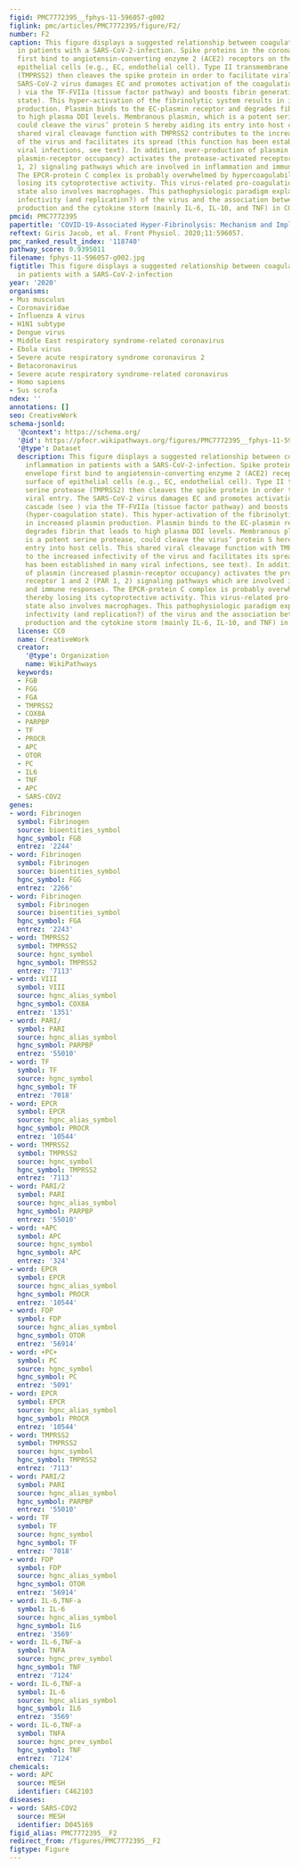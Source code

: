```yaml
---
figid: PMC7772395__fphys-11-596057-g002
figlink: pmc/articles/PMC7772395/figure/F2/
number: F2
caption: This figure displays a suggested relationship between coagulation and inflammation
  in patients with a SARS-CoV-2-infection. Spike proteins in the coronavirus’ envelope
  first bind to angiotensin-converting enzyme 2 (ACE2) receptors on the surface of
  epithelial cells (e.g., EC, endothelial cell). Type II transmembrane serine protease
  (TMPRSS2) then cleaves the spike protein in order to facilitate viral entry. The
  SARS-CoV-2 virus damages EC and promotes activation of the coagulation cascade (see
  ) via the TF-FVIIa (tissue factor pathway) and boosts fibrin generation (hyper-coagulation
  state). This hyper-activation of the fibrinolytic system results in increased plasmin
  production. Plasmin binds to the EC-plasmin receptor and degrades fibrin that leads
  to high plasma DDI levels. Membranous plasmin, which is a potent serine protease,
  could cleave the virus’ protein S hereby aiding its entry into host cells. This
  shared viral cleavage function with TMPRSS2 contributes to the increased infectivity
  of the virus and facilitates its spread (this function has been established in many
  viral infections, see text). In addition, over-production of plasmin (increased
  plasmin-receptor occupancy) activates the protease-activated receptor 1 and 2 (PAR
  1, 2) signaling pathways which are involved in inflammation and immune responses.
  The EPCR-protein C complex is probably overwhelmed by hypercoagulability, thereby
  losing its cytoprotective activity. This virus-related pro-coagulation-inflammatory
  state also involves macrophages. This pathophysiologic paradigm explains the increased
  infectivity (and replication?) of the virus and the association between high D-dimer
  production and the cytokine storm (mainly IL-6, IL-10, and TNF) in COVID-19.
pmcid: PMC7772395
papertitle: 'COVID-19-Associated Hyper-Fibrinolysis: Mechanism and Implementations.'
reftext: Giris Jacob, et al. Front Physiol. 2020;11:596057.
pmc_ranked_result_index: '118740'
pathway_score: 0.9395011
filename: fphys-11-596057-g002.jpg
figtitle: This figure displays a suggested relationship between coagulation and inflammation
  in patients with a SARS-CoV-2-infection
year: '2020'
organisms:
- Mus musculus
- Coronaviridae
- Influenza A virus
- H1N1 subtype
- Dengue virus
- Middle East respiratory syndrome-related coronavirus
- Ebola virus
- Severe acute respiratory syndrome coronavirus 2
- Betacoronavirus
- Severe acute respiratory syndrome-related coronavirus
- Homo sapiens
- Sus scrofa
ndex: ''
annotations: []
seo: CreativeWork
schema-jsonld:
  '@context': https://schema.org/
  '@id': https://pfocr.wikipathways.org/figures/PMC7772395__fphys-11-596057-g002.html
  '@type': Dataset
  description: This figure displays a suggested relationship between coagulation and
    inflammation in patients with a SARS-CoV-2-infection. Spike proteins in the coronavirus’
    envelope first bind to angiotensin-converting enzyme 2 (ACE2) receptors on the
    surface of epithelial cells (e.g., EC, endothelial cell). Type II transmembrane
    serine protease (TMPRSS2) then cleaves the spike protein in order to facilitate
    viral entry. The SARS-CoV-2 virus damages EC and promotes activation of the coagulation
    cascade (see ) via the TF-FVIIa (tissue factor pathway) and boosts fibrin generation
    (hyper-coagulation state). This hyper-activation of the fibrinolytic system results
    in increased plasmin production. Plasmin binds to the EC-plasmin receptor and
    degrades fibrin that leads to high plasma DDI levels. Membranous plasmin, which
    is a potent serine protease, could cleave the virus’ protein S hereby aiding its
    entry into host cells. This shared viral cleavage function with TMPRSS2 contributes
    to the increased infectivity of the virus and facilitates its spread (this function
    has been established in many viral infections, see text). In addition, over-production
    of plasmin (increased plasmin-receptor occupancy) activates the protease-activated
    receptor 1 and 2 (PAR 1, 2) signaling pathways which are involved in inflammation
    and immune responses. The EPCR-protein C complex is probably overwhelmed by hypercoagulability,
    thereby losing its cytoprotective activity. This virus-related pro-coagulation-inflammatory
    state also involves macrophages. This pathophysiologic paradigm explains the increased
    infectivity (and replication?) of the virus and the association between high D-dimer
    production and the cytokine storm (mainly IL-6, IL-10, and TNF) in COVID-19.
  license: CC0
  name: CreativeWork
  creator:
    '@type': Organization
    name: WikiPathways
  keywords:
  - FGB
  - FGG
  - FGA
  - TMPRSS2
  - COX8A
  - PARPBP
  - TF
  - PROCR
  - APC
  - OTOR
  - PC
  - IL6
  - TNF
  - APC
  - SARS-COV2
genes:
- word: Fibrinogen
  symbol: Fibrinogen
  source: bioentities_symbol
  hgnc_symbol: FGB
  entrez: '2244'
- word: Fibrinogen
  symbol: Fibrinogen
  source: bioentities_symbol
  hgnc_symbol: FGG
  entrez: '2266'
- word: Fibrinogen
  symbol: Fibrinogen
  source: bioentities_symbol
  hgnc_symbol: FGA
  entrez: '2243'
- word: TMPRSS2
  symbol: TMPRSS2
  source: hgnc_symbol
  hgnc_symbol: TMPRSS2
  entrez: '7113'
- word: VIII
  symbol: VIII
  source: hgnc_alias_symbol
  hgnc_symbol: COX8A
  entrez: '1351'
- word: PARI/
  symbol: PARI
  source: hgnc_alias_symbol
  hgnc_symbol: PARPBP
  entrez: '55010'
- word: TF
  symbol: TF
  source: hgnc_symbol
  hgnc_symbol: TF
  entrez: '7018'
- word: EPCR
  symbol: EPCR
  source: hgnc_alias_symbol
  hgnc_symbol: PROCR
  entrez: '10544'
- word: TMPRSS2
  symbol: TMPRSS2
  source: hgnc_symbol
  hgnc_symbol: TMPRSS2
  entrez: '7113'
- word: PARI/2
  symbol: PARI
  source: hgnc_alias_symbol
  hgnc_symbol: PARPBP
  entrez: '55010'
- word: +APC
  symbol: APC
  source: hgnc_symbol
  hgnc_symbol: APC
  entrez: '324'
- word: EPCR
  symbol: EPCR
  source: hgnc_alias_symbol
  hgnc_symbol: PROCR
  entrez: '10544'
- word: FDP
  symbol: FDP
  source: hgnc_alias_symbol
  hgnc_symbol: OTOR
  entrez: '56914'
- word: +PC+
  symbol: PC
  source: hgnc_symbol
  hgnc_symbol: PC
  entrez: '5091'
- word: EPCR
  symbol: EPCR
  source: hgnc_alias_symbol
  hgnc_symbol: PROCR
  entrez: '10544'
- word: TMPRSS2
  symbol: TMPRSS2
  source: hgnc_symbol
  hgnc_symbol: TMPRSS2
  entrez: '7113'
- word: PARI/2
  symbol: PARI
  source: hgnc_alias_symbol
  hgnc_symbol: PARPBP
  entrez: '55010'
- word: TF
  symbol: TF
  source: hgnc_symbol
  hgnc_symbol: TF
  entrez: '7018'
- word: FDP
  symbol: FDP
  source: hgnc_alias_symbol
  hgnc_symbol: OTOR
  entrez: '56914'
- word: IL-6,TNF-a
  symbol: IL-6
  source: hgnc_alias_symbol
  hgnc_symbol: IL6
  entrez: '3569'
- word: IL-6,TNF-a
  symbol: TNFA
  source: hgnc_prev_symbol
  hgnc_symbol: TNF
  entrez: '7124'
- word: IL-6,TNF-a
  symbol: IL-6
  source: hgnc_alias_symbol
  hgnc_symbol: IL6
  entrez: '3569'
- word: IL-6,TNF-a
  symbol: TNFA
  source: hgnc_prev_symbol
  hgnc_symbol: TNF
  entrez: '7124'
chemicals:
- word: APC
  source: MESH
  identifier: C462103
diseases:
- word: SARS-COV2
  source: MESH
  identifier: D045169
figid_alias: PMC7772395__F2
redirect_from: /figures/PMC7772395__F2
figtype: Figure
---
```

